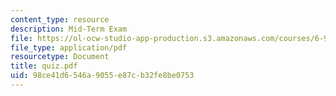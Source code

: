 ```yaml
---
content_type: resource
description: Mid-Term Exam
file: https://ol-ocw-studio-app-production.s3.amazonaws.com/courses/6-976-high-speed-communication-circuits-and-systems-spring-2003/98ce41d6546a9055e87cb32fe8be0753_quiz.pdf
file_type: application/pdf
resourcetype: Document
title: quiz.pdf
uid: 98ce41d6-546a-9055-e87c-b32fe8be0753
---
```

